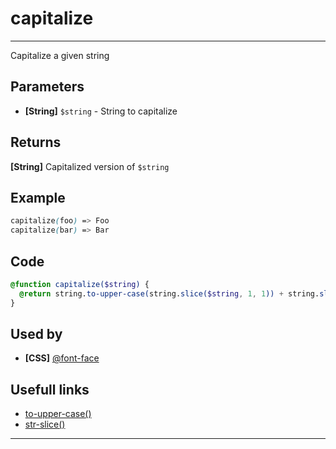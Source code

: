 # capitalize

---

Capitalize a given string

## Parameters

- **[String]** `$string` - String to capitalize

## Returns

**[String]** Capitalized version of `$string`

## Example

```scss
capitalize(foo) => Foo
capitalize(bar) => Bar
```

## Code

```scss
@function capitalize($string) {
  @return string.to-upper-case(string.slice($string, 1, 1)) + string.slice($string, 2);
}
```

## Used by

- **[CSS]** [@font-face](css/base/font-face.md)

## Usefull links

- [to-upper-case()](https://sass-lang.com/documentation/modules/string#to-upper-case)
- [str-slice()](https://sass-lang.com/documentation/modules/string#slice)

---
